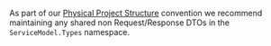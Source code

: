 As part of our [Physical Project Structure](https://docs.servicestack.net/physical-project-structure) convention we recommend maintaining any shared non Request/Response DTOs in the `ServiceModel.Types` namespace.